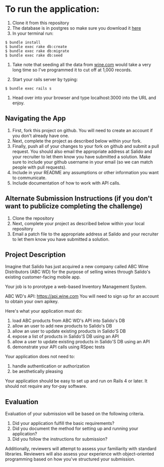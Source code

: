 # To run the application: 
1. Clone it from this repository
1. The database is in postgres so make sure you download it [here](http://www.postgresql.org/)
1. In your terminal run:
```
$ bundle install
$ bundle exec rake db:create
$ bundle exec rake db:migrate
$ bundle exec rake db:seed
```
1. Take note that seeding all the data from [wine.com](https://api.wine.com/) would take a very long time so I've programmed it to cut off at 1,000 records.

1. Start your rails server by typing:
```
$ bundle exec rails s
```
1. Head over into your browser and type localhost:3000 into the URL and enjoy.

## Navigating the App
1. First, fork this project on github.  You will need to create an account if you don't already have one.
1. Next, complete the project as described below within your fork.
1. Finally, push all of your changes to your fork on github and submit a pull request.  You should also email the appropriate address at Salido and your recruiter to let them know you have submitted a solution.  Make sure to include your github username in your email (so we can match people with pull requests).
1. Include in your README any assumptions or other information you want to communicate.
1. Include documentation of how to work with API calls.

## Alternate Submission Instructions (if you don't want to publicize completing the challenge)
1. Clone the repository
1. Next, complete your project as described below within your local repository
1. Email a patch file to the appropriate address at Salido and your recruiter to let them know you have submitted a solution.

## Project Description
Imagine that Salido has just acquired a new company called ABC Wine Distributors (ABC WD) for the purpose of selling wines through Salido's existing customer-facing mobile app.

Your job is to prorotype a web-based Inventory Management System.

ABC WD's API: https://api.wine.com You will need to sign up for an account to obtain your own apikey.

Here's what your application must do:

1. load ABC products from ABC WD's API into Salido's DB
1. allow an user to add new products to Salido's DB
1. allow an user to update existing products in Salido'S DB
1. expose a list of products in Salido'S DB using an API
1. allow a user to update existing products in Salido'S DB using an API
1. demonstrate your API calls using RSpec tests

Your application does not need to:

1. handle authentication or authorization 
1. be aesthetically pleasing

Your application should be easy to set up and run on Rails 4 or later.  It should not require any for-pay software.

## Evaluation
Evaluation of your submission will be based on the following criteria. 

1. Did your application fulfill the basic requirements?
1. Did you document the method for setting up and running your application?
1. Did you follow the instructions for submission?

Additionally, reviewers will attempt to assess your familiarity with standard libraries. Reviewers will also assess your experience with object-oriented programming based on how you've structured your submission.
